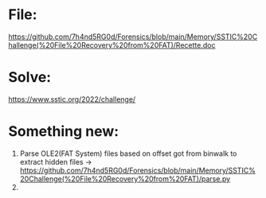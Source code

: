 # File: 
https://github.com/7h4nd5RG0d/Forensics/blob/main/Memory/SSTIC%20Challenge(%20File%20Recovery%20from%20FAT)/Recette.doc  
# Solve:
https://www.sstic.org/2022/challenge/  
# Something new: 
1) Parse OLE2(FAT System) files based on offset got from binwalk to extract hidden files -> https://github.com/7h4nd5RG0d/Forensics/blob/main/Memory/SSTIC%20Challenge(%20File%20Recovery%20from%20FAT)/parse.py
2) 
